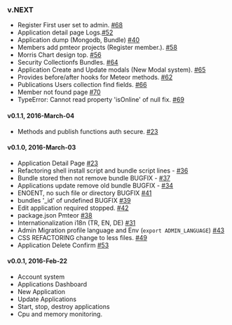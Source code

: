### v.NEXT

* Register First user set to admin. [#68](https://github.com/pmteor/pmteor/issues/68)
* Application detail page Logs.[#52](https://github.com/pmteor/pmteor/issues/52)
* Application dump (Mongodb, Bundle) [#40](https://github.com/pmteor/pmteor/issues/40)
* Members add pmteor projects (Register member.). [#58](https://github.com/pmteor/pmteor/issues/58)
* Morris Chart design top. [#56](https://github.com/pmteor/pmteor/issues/56)
* Security Collectionfs Bundles. [#64](https://github.com/pmteor/pmteor/issues/64)
* Application Create and Update modals (New Modal system). [#65](https://github.com/pmteor/pmteor/issues/65)
* Provides before/after hooks for Meteor methods. [#62](https://github.com/pmteor/pmteor/issues/62)
* Publications Users collection find fields. [#66](https://github.com/pmteor/pmteor/issues/66)
* Member not found page [#70](https://github.com/pmteor/pmteor/issues/70)
* TypeError: Cannot read property 'isOnline' of null fix. [#69](https://github.com/pmteor/pmteor/issues/69)

#### v0.1.1, 2016-March-04
* Methods and publish functions auth secure. [#23](https://github.com/pmteor/pmteor/issues/59)

#### v0.1.0, 2016-March-03

* Application Detail Page [#23](https://github.com/pmteor/pmteor/issues/23)
* Refactoring shell install script and bundle script lines - [#36](https://github.com/pmteor/pmteor/issues/36)
* Bundle stored then not remove bundle BUGFIX - [#37](https://github.com/pmteor/pmteor/issues/37)
* Applications update remove old bundle BUGFIX - [#34](https://github.com/pmteor/pmteor/issues/34)
* ENOENT, no such file or directory BUGFIX [#41](https://github.com/pmteor/pmteor/issues/41)
* bundles '_id' of undefined BUGFIX [#39](https://github.com/pmteor/pmteor/issues/39)
* Edit application required stopped. [#42](https://github.com/pmteor/pmteor/issues/42)
* package.json Pmteor [#38](https://github.com/pmteor/pmteor/issues/38)
* Internationalization i18n (TR, EN, DE) [#31](https://github.com/pmteor/pmteor/issues/31)
* Admin Migration profile language and Env (`export ADMIN_LANGUAGE`) [#43](https://github.com/pmteor/pmteor/issues/43)
* CSS REFACTORING change to less files. [#49](https://github.com/pmteor/pmteor/issues/49)
* Application Delete Confirm [#53](https://github.com/pmteor/pmteor/issues/53)

#### v0.0.1, 2016-Feb-22

* Account system
* Applications Dashboard
* New Application
* Update Applications
* Start, stop, destroy applications
* Cpu and memory monitoring.
